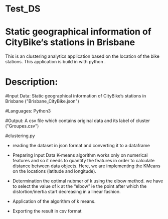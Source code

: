 # Test_DS
# Static geographical information of CityBike‘s stations in Brisbane
This is an clustering analytics application based on the location of the bike stations. This application is build in with python .

# Description:
#Input Data: Static geographical information of CityBike‘s stations in Brisbane ("Brisbane_CityBike.json")

#Languages: Python3

#Output: A csv file which contains original data and its label of cluster ("Groupes.csv")

#clustering.py

- reading the dataset in json format and converting it to a dataframe
- Preparing Input Data K-means algorithm works only on numerical features and so it needs to quantify the features in order to calculate distance between data objects. Here, we are implementing the KMeans on the locations (latitude and longitude).
- Determination the optimal nubmer of k using the elbow method.
 we have to select the value of k at the “elbow” ie the point after which the distortion/inertia start decreasing in a linear fashion.
- Application of the algorithm of k means.

- Exporting the result in csv format

